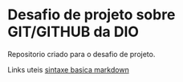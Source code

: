 # Desafio de projeto sobre GIT/GITHUB da DIO
Repositorio criado para o desafio de projeto.

Links uteis
[sintaxe basica markdown](https://www.markdownguide.org/)
